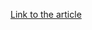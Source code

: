 [Link to the article](https://www.fidelissecurity.com/sites/default/files/FTA_1020_Fidelis_Inocnation_FINAL_0.pdf)
